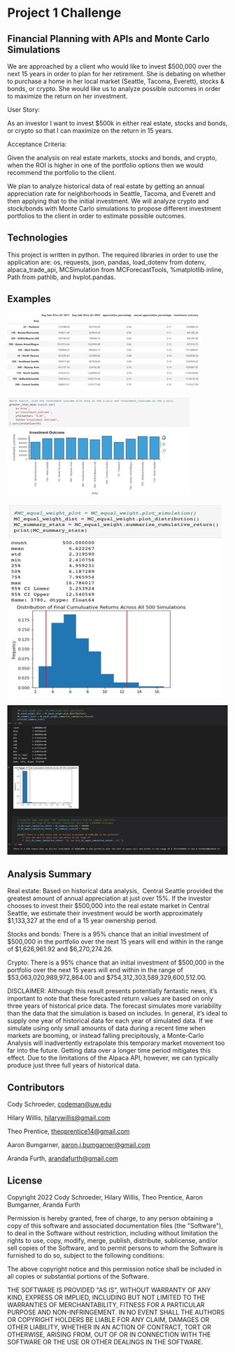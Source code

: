 # Project 1 Challenge

## Financial Planning with APIs and Monte Carlo Simulations

We are approached by a client who would like to invest $500,000 over the next 15 years in order to plan for her retirement. She is debating on whether to purchase a home in her local market (Seattle, Tacoma, Everett), stocks & bonds, or crypto. She would like us to analyze possible outcomes in order to maximize the return on her investment.


User Story:

As an investor I want to invest $500k in either real estate, stocks and bonds, or crypto so that I can maximize on the return in 15 years.

Acceptance Criteria:

Given the analysis on real estate markets, stocks and bonds, and crypto, when the ROI is higher in one of the portfolio options then we would recommend the portfolio to the client.


We plan to analyze historical data of real estate by getting an annual appreciation rate for neighborhoods in Seattle, Tacoma, and Everett and then applying that to the initial investment. We will analyze crypto and stock/bonds with Monte Carlo simulations to propose different investment portfolios to the client in order to estimate possible outcomes.



## Technologies

This project is written in python. The required libraries in order to use the application are: 
os, requests, json, pandas, load_dotenv from dotenv, alpaca_trade_api, MCSimulation from MCForecastTools, %matplotlib inline, Path from pathlib, and hvplot.pandas.



## Examples

![RealEstate](https://github.com/theop-55410/Project-1/blob/main/Images/RE1.jpg)

![RealEstate2](https://github.com/theop-55410/Project-1/blob/main/Images/RE2.jpg)

![MC_StockBonds](https://github.com/theop-55410/Project-1/blob/main/Images/SB1.jpg)

![MC_StockBonds](https://github.com/theop-55410/Project-1/blob/main/Images/C2.jpg)


## Analysis Summary

Real estate: Based on historical data analysis,  Central Seattle provided the greatest amount of annual appreciation at just over 15%. If the investor chooses to invest their $500,000 into the real estate market in Central Seattle, we estimate their investment would be worth approximately $1,133,327 at the end of a 15 year ownership period.

Stocks and bonds: There is a 95% chance that an initial investment of $500,000 in the portfolio over the next 15 years will end within in the range of $1,626,961.92 and $6,270,274.26.

Crypto: There is a 95% chance that an initial investment of $500,000 in the portfolio over the next 15 years will end within in the range of $53,063,020,989,972,864.00 and $754,312,303,589,329,600,512.00.

DISCLAIMER: Although this result presents potentially fantastic news, it’s important to note that these forecasted return values are based on only three years of historical price data. The forecast simulates more variability than the data that the simulation is based on includes. In general, it’s ideal to supply one year of historical data for each year of simulated data. If we simulate using only small amounts of data during a recent time when markets are booming, or instead falling precipitously, a Monte-Carlo Analysis will inadvertently extrapolate this temporary market movement too far into the future. Getting data over a longer time period mitigates this effect. Due to the limitations of the Alpaca API, however, we can typically produce just three full years of historical data.



## Contributors

Cody Schroeder, codeman@uw.edu

Hilary Willis, hilarywillis@gmail.com

Theo Prentice, theoprentice14@gmail.com

Aaron Bumgarner, aaron.j.bumgarner@gmail.com

Aranda Furth, arandafurth@gmail.com



## License

Copyright 2022 Cody Schroeder, Hilary Willis, Theo Prentice, Aaron Bumgarner, Aranda Furth

Permission is hereby granted, free of charge, to any person obtaining a copy of this software and associated documentation files (the "Software"), to deal in the Software without restriction, including without limitation the rights to use, copy, modify, merge, publish, distribute, sublicense, and/or sell copies of the Software, and to permit persons to whom the Software is furnished to do so, subject to the following conditions:

The above copyright notice and this permission notice shall be included in all copies or substantial portions of the Software.

THE SOFTWARE IS PROVIDED "AS IS", WITHOUT WARRANTY OF ANY KIND, EXPRESS OR IMPLIED, INCLUDING BUT NOT LIMITED TO THE WARRANTIES OF MERCHANTABILITY, FITNESS FOR A PARTICULAR PURPOSE AND NON-INFRINGEMENT. IN NO EVENT SHALL THE AUTHORS OR COPYRIGHT HOLDERS BE LIABLE FOR ANY CLAIM, DAMAGES OR OTHER LIABILITY, WHETHER IN AN ACTION OF CONTRACT, TORT OR OTHERWISE, ARISING FROM, OUT OF OR IN CONNECTION WITH THE SOFTWARE OR THE USE OR OTHER DEALINGS IN THE SOFTWARE.
